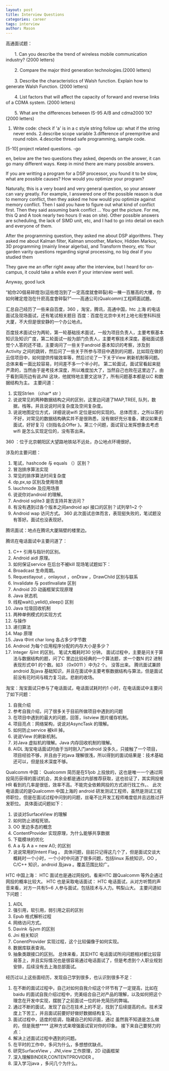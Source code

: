 ```yaml
---
layout: post
title: Interview Questions
categories: career
tags: interview
author: Mason
---
```


高通面试题：

　　1. Can you describe the trend of wireless mobile communication industry? (2000 letters)

　　2. Compare the major third generation technologies.(2000 letters)

　　3. Describe the characteristics of Walsh function. Explain how to generate Walsh Function. (2000 letters)

　　4. List factors that will affect the capacity of forward and reverse links of a CDMA system. (2000 letters)

　　5. What are the differences between IS-95 A/B and cdma2000 1X? (2000 letters)

1. Write code: check if 'a' is in a c style string
    follow up: what if the string never ends.
2.describe scope variable 
3.difference of preempritve and round robin. 
4.describe thread safe programming, sample code. 

[5-10] project related questions. -go

en, below are the two questions they asked, depends on the answer, it can go many different ways.  Keep in mind there are many possible answers. 

If you are writting a program for a DSP processor, you found it to be slow, what are possible causes? How would you optimize your program?

Naturally, this is a very board and very general question, so your answer can vary greatly.  For example, I answered one of the possible reason is due to memory conflict, then they asked me how would you optimize against memory conflict.  Then I said you have to figure out what kind of conflict first. Then they said assuming bank conflict ... You get the picture.  For me, this Q and A took nearly two hours (I was on site).  Other possible answers are scheduling, the lack of SIMD unit, etc, and I had to go into detail on each and everyone of them.

After the programming question, they asked me about DSP algorithms.  They asked me about Kalman filter, Kalman smoother, Markov, Hidden Markov, 3D programming (mainly linear algerba), and Transform theory, etc  Your garden varity questions regarding signal processing, no big deal if you studied them

They gave me an offer right away after the interview, but I heard for on-campus, it could take a while even if your interview went well.
  
Anyway, good luck

“給你20個易碎燈泡(這些燈泡到了一定高度就會碎裂)和一棟一百層高的大樓，你如何確定燈泡在什麽高度會碎裂?”——高通公司(Qualcomm)工程師面試題。

汇总自己经历了一些来自百度，360 ，淘宝，腾讯，高通中国，htc 上海 的电话面试及现场面试，还有笔试相关题目
百度：百度在北京中关村上地七街奎科科技大厦，不大但是很安静的一个办公地点。

百度技术面试分为两轮，第一轮基础技术面试，一般为项目负责人，主要考察基本知识及知识广度，第二轮面试一般为部门负责人，主要考察技术深度。基础面试感觉个人答的还不错，主要询问了一些关于android 基本知识的考察，涉及到Activity 之间的跳转，然后问了一些关于所参与项目中遇到的问题，比如现在做的云信项目中，如何提供传输效率等，然后讨论了一下关于View 刷新机制等问题。总体来看一面比较容易，时间差不多一个半小时。
第二轮面试，面试官看起来挺严肃的，当然由于是考技术深度，所以难度加大了，当然自己也败在这里边了。由于看到简历边有说JNI 这块，他就特地主要文这块了，所有问题基本都是以C 和数据结构为主。
主要问道：
1.  实现Strlen （char* str ）
2. 说说常见的两种数据结构之间的区别，这里边问道了MAP,TREE, 队列，数据，栈等。并且说说时间复杂度及空间复杂度。
3. 说说地图定位方式，详细说说wifi 定位是如何实现的。
总体而言，之所以答的不好，对常见的数据结构确实并不是很熟悉，没有做好充分准备，建议如果去面试，好好复习《剑指名企Offer 》。第三个问题，面试官让发挥想象去考虑wifi 是怎么实现定位的，没有答出来。
 
360 ：位于北京朝阳区大望路地铁站不远处，办公地点环境很好。

涉及的主要问题：
1.  笔试，hashcode 与 equals （）区别？
2.  冒泡排序算法实现
3.  常见的排序算法时间复杂度
4.  dp,px,sp 区别及使用场景
5.  lauchmode 及应用场景
6.  说说你对android 的理解。
7.  Android sqlite3 是否支持并发访问？
8.  有没有遇到过各个版本之间android api 接口的区别？试列举1~2 个
9.  Android wap 访问方式。
360 此次面试总体而言，表现挺失败的，笔试题没有答好。面试也没表现好。
 
腾讯面试：地点在腾讯大厦隔壁的楼里边。

腾讯在电话面试中主要问道了：
1.  C++ 引用与指针的区别。
2.  Android aidl 原理。
3.  如何保证service 在后台不被kill
现场笔试题如下：
1.  Broadcast 生命周期。
2.  Requestlayout ，onlayout ，onDraw ，DrawChild 区别与联系
3.  Invalidate 与 postInvaliate 区别
4.  Android 2D 动画框架实现原理
5.  Java 状态机
6.  线程wait(),yelid(),sleep() 区别
7.  Java 垃圾回收机制
8.  两种单例模式的实现方式
9.  与操作
10. 递归算法
11. Map 原理
12. Java 中int char long 各占多少字节数
13. Android 为每个应用程序分配的内存大小是多少？
14. Integer 与Int 的区别。
笔试大概耗时30 分钟。
面试过程中，主要是问关于算法与数据结构的题，问了C 里边比较经典的一个算法题，求一个数N 的2 进制表现形式中1 的个数。如3 （0x0011 ）中为2 个。
没答出来。
腾讯面试兼顾android 及java 基础知识，并且在面试中主要考察数据结构与算法，但是面试前没有花时间与精力复习此。悲剧的收场。
 
淘宝：淘宝面试只参与了电话面试，电话面试耗时约1 小时，在电话面试中主要问了如下问题：
1.  自我介绍
2.  参考自我介绍，问了很多关于目前所做项目中遇到的问题
3.  在项目中遇到的最大的问题，回答，listview 图片缓存机制。
4.  项目亮点：网络架构，说说对AsyncTask 的理解。
5.  如何防止service 被kill 掉。
6.  说说View 的刷新机制。
7.  对Java 虚拟机的理解。Java 内存回收机制的理解。
8.  AIDL
淘宝电话面试时由于当时刚入门android 没多久，只接触了一个项目，项目经验不够，并且由于对java 理解很浅，所以得到的面试结果是：技术基础还可以，但是技术深度不够。
 
Qualcomm 中国：
Qualcomm 简历是在51job 上投放的，这也是唯一一个通过网投简历获得的面试机会，其余全都是通过内部推荐获取，这也验证了，其实网投被HR 看到的几率是很低，效率不高。不能完全依赖网投的方式进行找工作。、
此次电话面试的是Qualcomm 中国上海的 android 研发测试工程师，虽然是测试工程师职位，但是在面试过程中问到的问题，丝毫不比开发工程师难度低并且远胜过开发职位。
具体面试问题如下：
1.  谈谈对SurfaceView 的理解
2.  如何防止进程死锁。
3.  OO 里边多态的概念
4.  ContentProvider 实现原理，为什么能够共享数据
5.  下载模块的优化
6.  A a 与 A a = new A(); 的区别
7.  说说常用的Intent Flag 。
具体问题，目前只记得这几个了，但是面试交谈大概耗时一个小时，一个小时中问道了很多问题，包括linux 系统知识，OO ，C/C++ 知识，android 及java 。覆盖范围比较广。
 
HTC 中国上海：
HTC 面试也是通过网投的。看来HTC 跟Qualcomm 等外企通过网投的概率比较大。
HTC 也是采取电话面试：
HTC 电话面试，从对方听筒的声音来看，对方一共有5~6 人参与面试，包括技术与人力。鸭梨山大。
主要问道如下问题：
1.  AIDL
2.  强引用，软引用，弱引用之前的区别
3.  Epub 格式解析过程
4.  网络访问方式。
5.  Davink 与jvm 的区别
6.  Jni 相关知识
7.  ConentProvider 实现过程，这个比较偏像于如何实现。
8.  数据库联表查询。
9.  抽象类跟接口的区别。
总体来看，其实HTC 电话面试所问问题相对都比较容易答上，并且实际情况也是很容易通过电话面试了，但是考虑到个人职业规划安排，后续没有去上海总部面试。
 
经历过以上这些面经历，发现自己学到很多，也认识到很多不足：
1. 在不断的面试过程中，自己对如何自我介绍这个环节有了一定提高，比如在baidu 的面试自我介绍过程中，完美结合自己对产品的理解，以及如何把这个理念在开发中实现，摆脱了之前面试一位的补充简历的弊端。
2. 通过不断的面试，发现了自己在技术上的不足，找到了后续提高的点。技术深度上下苦工，并且面试前要好好做好数据结构复习。
3. 面试过程中，适度的低调，隐藏自己的知识面，通过 虽然我不知道是怎么做的，但是我想**** 这种方式来增强面试官对你的印象。
接下来自己要努力的点：
1.  解决上述面试过程中遇到的问题。
2.  在平时的工作中，多问为什么，多想想优缺点。
3.  研究SurfaceView ，JNI,view 工作原理，2D 动画框架
4.  深入理解BINDER,CONTENTPROVIDER 。
5.  深入学习java ，多问几个为什么。
